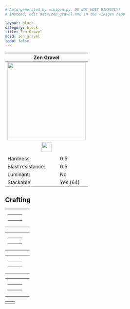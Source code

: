 ```yaml
---
# Auto-generated by wikigen.py. DO NOT EDIT DIRECTLY!
# Instead, edit data/zen_gravel.mmd in the wikigen repo

layout: block
category: block
title: Zen Gravel
mcid: zen_gravel
todo: false
---
```


<table class="block-info"><thead><tr>
<th colspan=2>Zen Gravel</th>
</tr></thead><tbody><tr>
<tr><td colspan=2 style="text-align:center"><img src="/allotment/img/textures/allotment/zen_gravel.png" width="256" height="256" alt="" class="preview-icon"></td></tr>
<tr><td colspan=2 style="text-align:center"><img src="/allotment/img/inventory_textures/allotment/zen_gravel.png" width="32" height="32" alt="" class="inventory-icon"></td></tr>
<tr><td colspan=2 style="text-align:center"><span class="tool-info tool-shovel tool-level-0" title="Breaks faster with a Shovel"></span></td></tr>
<tr><td>Hardness:</td><td>0.5</td></tr>
<tr><td>Blast resistance:</td><td>0.5</td></tr>
<tr><td>Luminant:</td><td>No</td></tr>
<tr><td>Stackable:</td><td>Yes (64)</td></tr>
</tr></tbody></table>

## Crafting

<table class="crafting-recipe crafting-shaped"><tbody><tr>
<td><table class="crafting-grid"><tbody>
<tr>
<td>
<span title="Sand" class="item item-minecraft:sand item-type-item" style="background-image:url(&quot;/allotment/img/inventory_textures/minecraft/sand.png&quot;)"></span>
</td>
<td>
<span title="Gravel" class="item item-minecraft:gravel item-type-item" style="background-image:url(&quot;/allotment/img/inventory_textures/minecraft/gravel.png&quot;)"></span>
</td>
<td>
<span class="item item-empty-space"></span>
</td>
</tr>
<tr>
<td>
<span title="Sand" class="item item-minecraft:sand item-type-item" style="background-image:url(&quot;/allotment/img/inventory_textures/minecraft/sand.png&quot;)"></span>
</td>
<td>
<span title="Gravel" class="item item-minecraft:gravel item-type-item" style="background-image:url(&quot;/allotment/img/inventory_textures/minecraft/gravel.png&quot;)"></span>
</td>
<td>
<span class="item item-empty-space"></span>
</td>
</tr>
<tr>
<td>
<span class="item item-empty-space"></span>
</td>
<td>
<span class="item item-empty-space"></span>
</td>
<td>
<span class="item item-empty-space"></span>
</td>
</tr>
</tbody></table></td>
<td class="result">
<div class="result-inner">
<div class="result-slot">
<span title="Zen Gravel" class="item item-allotment:zen_gravel" style="background-image:url(&quot;/allotment/img/inventory_textures/allotment/zen_gravel.png&quot;)"></span>
</div>
</div>
</td>
</tr></tbody></table><table class="crafting-recipe crafting-shaped"><tbody><tr>
<td><table class="crafting-grid"><tbody>
<tr>
<td>
<span title="Sand" class="item item-minecraft:sand item-type-item" style="background-image:url(&quot;/allotment/img/inventory_textures/minecraft/sand.png&quot;)"></span>
</td>
<td>
<span title="Sand" class="item item-minecraft:sand item-type-item" style="background-image:url(&quot;/allotment/img/inventory_textures/minecraft/sand.png&quot;)"></span>
</td>
<td>
<span class="item item-empty-space"></span>
</td>
</tr>
<tr>
<td>
<span title="Gravel" class="item item-minecraft:gravel item-type-item" style="background-image:url(&quot;/allotment/img/inventory_textures/minecraft/gravel.png&quot;)"></span>
</td>
<td>
<span title="Gravel" class="item item-minecraft:gravel item-type-item" style="background-image:url(&quot;/allotment/img/inventory_textures/minecraft/gravel.png&quot;)"></span>
</td>
<td>
<span class="item item-empty-space"></span>
</td>
</tr>
<tr>
<td>
<span class="item item-empty-space"></span>
</td>
<td>
<span class="item item-empty-space"></span>
</td>
<td>
<span class="item item-empty-space"></span>
</td>
</tr>
</tbody></table></td>
<td class="result">
<div class="result-inner">
<div class="result-slot">
<span title="Zen Gravel" class="item item-allotment:zen_gravel" style="background-image:url(&quot;/allotment/img/inventory_textures/allotment/zen_gravel.png&quot;)"></span>
</div>
</div>
</td>
</tr></tbody></table><table class="crafting-recipe crafting-shaped"><tbody><tr>
<td><table class="crafting-grid"><tbody>
<tr>
<td>
<span title="Gravel" class="item item-minecraft:gravel item-type-item" style="background-image:url(&quot;/allotment/img/inventory_textures/minecraft/gravel.png&quot;)"></span>
</td>
<td>
<span title="Gravel" class="item item-minecraft:gravel item-type-item" style="background-image:url(&quot;/allotment/img/inventory_textures/minecraft/gravel.png&quot;)"></span>
</td>
<td>
<span class="item item-empty-space"></span>
</td>
</tr>
<tr>
<td>
<span title="Sand" class="item item-minecraft:sand item-type-item" style="background-image:url(&quot;/allotment/img/inventory_textures/minecraft/sand.png&quot;)"></span>
</td>
<td>
<span title="Sand" class="item item-minecraft:sand item-type-item" style="background-image:url(&quot;/allotment/img/inventory_textures/minecraft/sand.png&quot;)"></span>
</td>
<td>
<span class="item item-empty-space"></span>
</td>
</tr>
<tr>
<td>
<span class="item item-empty-space"></span>
</td>
<td>
<span class="item item-empty-space"></span>
</td>
<td>
<span class="item item-empty-space"></span>
</td>
</tr>
</tbody></table></td>
<td class="result">
<div class="result-inner">
<div class="result-slot">
<span title="Zen Gravel" class="item item-allotment:zen_gravel" style="background-image:url(&quot;/allotment/img/inventory_textures/allotment/zen_gravel.png&quot;)"></span>
</div>
</div>
</td>
</tr></tbody></table><table class="crafting-recipe crafting-shaped"><tbody><tr>
<td><table class="crafting-grid"><tbody>
<tr>
<td>
<span title="Sand" class="item item-minecraft:sand item-type-item" style="background-image:url(&quot;/allotment/img/inventory_textures/minecraft/sand.png&quot;)"></span>
</td>
<td>
<span title="Gravel" class="item item-minecraft:gravel item-type-item" style="background-image:url(&quot;/allotment/img/inventory_textures/minecraft/gravel.png&quot;)"></span>
</td>
<td>
<span class="item item-empty-space"></span>
</td>
</tr>
<tr>
<td>
<span title="Gravel" class="item item-minecraft:gravel item-type-item" style="background-image:url(&quot;/allotment/img/inventory_textures/minecraft/gravel.png&quot;)"></span>
</td>
<td>
<span title="Sand" class="item item-minecraft:sand item-type-item" style="background-image:url(&quot;/allotment/img/inventory_textures/minecraft/sand.png&quot;)"></span>
</td>
<td>
<span class="item item-empty-space"></span>
</td>
</tr>
<tr>
<td>
<span class="item item-empty-space"></span>
</td>
<td>
<span class="item item-empty-space"></span>
</td>
<td>
<span class="item item-empty-space"></span>
</td>
</tr>
</tbody></table></td>
<td class="result">
<div class="result-inner">
<div class="result-slot">
<span title="Zen Gravel" class="item item-allotment:zen_gravel" style="background-image:url(&quot;/allotment/img/inventory_textures/allotment/zen_gravel.png&quot;)"></span>
</div>
</div>
</td>
</tr></tbody></table><table class="crafting-recipe crafting-shapeless"><tbody><tr>
<td><div class="crafting-ingredients">
<div class="crafting-ingredient">
<span title="Zen Gravel (End)" class="item item-allotment:zen_gravel_end item-type-item" style="background-image:url(&quot;/allotment/img/inventory_textures/allotment/zen_gravel_end.png&quot;)"></span>
</div>
</div></td>
<td class="result">
<div class="result-inner">
<div class="result-slot">
<span title="Zen Gravel" class="item item-allotment:zen_gravel" style="background-image:url(&quot;/allotment/img/inventory_textures/allotment/zen_gravel.png&quot;)"></span>
</div>
</div>
</td>
</tr></tbody></table>